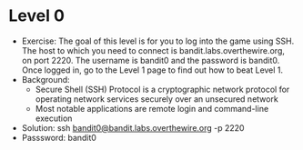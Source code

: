 # Level 0

- Exercise: The goal of this level is for you to log into the game using SSH. The host to which you need to connect is bandit.labs.overthewire.org, on port 2220. The username is bandit0 and the password is bandit0. Once logged in, go to the Level 1 page to find out how to beat Level 1.
- Background:
  - Secure Shell (SSH) Protocol is a cryptographic network protocol for operating network services securely over an unsecured network
  - Most notable applications are remote login and command-line execution
- Solution: ssh bandit0@bandit.labs.overthewire.org -p 2220
- Passsword: bandit0
